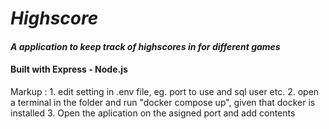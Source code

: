 # _Highscore_

#### _A application to keep track of highscores in for different games_

#### Built with Express - Node.js

 Markup : 1. edit setting in .env file, eg. port to use and sql user etc.
          2. open a terminal in the folder and run "docker compose up", given that docker is installed
          3. Open the aplication on the asigned port and add contents

